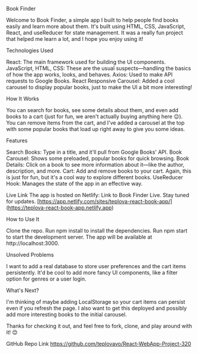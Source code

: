 Book Finder

Welcome to Book Finder, a simple app I built to help people find books easily and learn more about them. It's built using HTML, CSS, JavaScript, React, and useReducer for state management. It was a really fun project that helped me learn a lot, and I hope you enjoy using it!

Technologies Used

React: The main framework used for building the UI components.
JavaScript, HTML, CSS: These are the usual suspects—handling the basics of how the app works, looks, and behaves.
Axios: Used to make API requests to Google Books.
React Responsive Carousel: Added a cool carousel to display popular books, just to make the UI a bit more interesting!

How It Works

You can search for books, see some details about them, and even add books to a cart (just for fun, we aren't actually buying anything here 😉). You can remove items from the cart, and I've added a carousel at the top with some popular books that load up right away to give you some ideas.

Features

Search Books: Type in a title, and it'll pull from Google Books' API.
Book Carousel: Shows some preloaded, popular books for quick browsing.
Book Details: Click on a book to see more information about it—like the author, description, and more.
Cart: Add and remove books to your cart. Again, this is just for fun, but it's a cool way to explore different books.
UseReducer Hook: Manages the state of the app in an effective way.

Live Link
The app is hosted on Netlify: Link to Book Finder Live. Stay tuned for updates.
[https://app.netlify.com/sites/teplova-react-book-app/]
(https://teplova-react-book-app.netlify.app)


How to Use It

Clone the repo.
Run npm install to install the dependencies.
Run npm start to start the development server.
The app will be available at http://localhost:3000.

Unsolved Problems

I want to add a real database to store user preferences and the cart items persistently.
It'd be cool to add more fancy UI components, like a filter option for genres or a user login.

What's Next?

I'm thinking of maybe adding LocalStorage so your cart items can persist even if you refresh the page. I also want to get this deployed and possibly add more interesting books to the initial carousel.


Thanks for checking it out, and feel free to fork, clone, and play around with it! 😊

GitHub Repo Link
https://github.com/teplovavo/React-WebApp-Project-320
